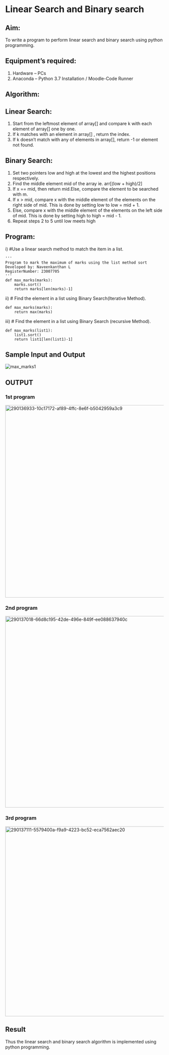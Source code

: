 # Linear Search and Binary search
## Aim:
To write a program to perform linear search and binary search using python programming.
## Equipment’s required:
1.	Hardware – PCs
2.	Anaconda – Python 3.7 Installation / Moodle-Code Runner
## Algorithm:
## Linear Search:
1.	Start from the leftmost element of array[] and compare k with each element of array[] one by one.
2.	If k matches with an element in array[] , return the index.
3.	If k doesn’t match with any of elements in array[], return -1 or element not found.
## Binary Search:
1.	Set two pointers low and high at the lowest and the highest positions respectively.
2.	Find the middle element mid of the array ie. arr[(low + high)/2]
3.	If x == mid, then return mid.Else, compare the element to be searched with m.
4.	If x > mid, compare x with the middle element of the elements on the right side of mid. This is done by setting low to low = mid + 1.
5.	Else, compare x with the middle element of the elements on the left side of mid. This is done by setting high to high = mid - 1.
6.	Repeat steps 2 to 5 until low meets high
## Program:
i)	#Use a linear search method to match the item in a list.
```
''' 
Program to mark the maximum of marks using the list method sort
Developed by: Naveenkanthan L
RegisterNumber: 23007705
'''
def max_marks(marks):
    marks.sort()
    return marks[len(marks)-1]

```
ii)	# Find the element in a list using Binary Search(Iterative Method).
```
def max_marks(marks):
    return max(marks)
```
iii)	# Find the element in a list using Binary Search (recursive Method).
```
def max_marks(list1):
    list1.sort()
    return list1[len(list1)-1]
```
## Sample Input and Output



![max_marks1](https://github.com/Naveen1825/Search-Algorithm/assets/138969868/83bf11aa-d576-45d6-8ba2-75b5eeb0121b)

## OUTPUT 
### 1st program
<img width="612" alt="290136933-10c17172-af89-4ffc-8e6f-b5042959a3c9" src="https://github.com/Naveen1825/Search-Algorithm/assets/138969868/7fb486d0-9cf3-4b15-99a7-cba58a051afd"><br>
### 2nd program
<img width="609" alt="290137018-66d8c195-42de-496e-849f-ee088637940c" src="https://github.com/Naveen1825/Search-Algorithm/assets/138969868/b4d00dbb-3712-4174-9008-e5a18617b449"><br>
### 3rd program
<img width="604" alt="290137111-5579400a-f9a9-4223-bc52-eca7562aec20" src="https://github.com/Naveen1825/Search-Algorithm/assets/138969868/4f610d45-2f96-4fa6-a36e-a9fee2ae3d62"><br>
## Result
Thus the linear search and binary search algorithm is implemented using python programming.

